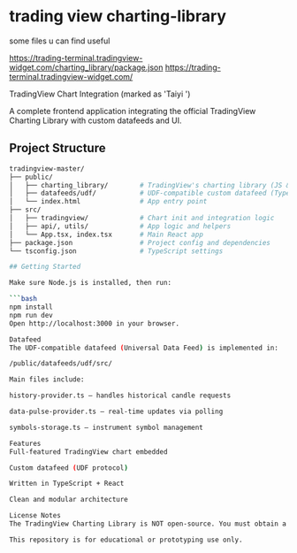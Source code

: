 # trading view charting-library
 some files u can find useful

https://trading-terminal.tradingview-widget.com/charting_library/package.json
https://trading-terminal.tradingview-widget.com/

TradingView Chart Integration (marked as 'Taiyi ')

A complete frontend application integrating the official TradingView Charting Library with custom datafeeds and UI.

## Project Structure
```bash
tradingview-master/
├── public/
│   ├── charting_library/        # TradingView's charting library (JS & typings)
│   ├── datafeeds/udf/           # UDF-compatible custom datafeed (TypeScript)
│   └── index.html               # App entry point
├── src/
│   ├── tradingview/             # Chart init and integration logic
│   ├── api/, utils/             # App logic and helpers
│   └── App.tsx, index.tsx       # Main React app
├── package.json                 # Project config and dependencies
└── tsconfig.json                # TypeScript settings

## Getting Started

Make sure Node.js is installed, then run:

```bash
npm install
npm run dev
Open http://localhost:3000 in your browser.

Datafeed
The UDF-compatible datafeed (Universal Data Feed) is implemented in:

/public/datafeeds/udf/src/

Main files include:

history-provider.ts – handles historical candle requests

data-pulse-provider.ts – real-time updates via polling

symbols-storage.ts – instrument symbol management

Features
Full-featured TradingView chart embedded

Custom datafeed (UDF protocol)

Written in TypeScript + React

Clean and modular architecture

License Notes
The TradingView Charting Library is NOT open-source. You must obtain a license from TradingView to legally use or deploy this integration.

This repository is for educational or prototyping use only.
